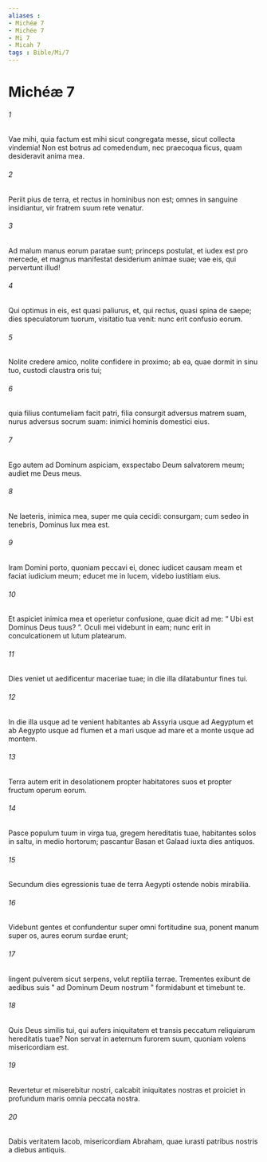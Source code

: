 ```yaml
---
aliases : 
- Michéæ 7
- Michée 7
- Mi 7
- Micah 7
tags : Bible/Mi/7
---
```


# Michéæ 7

###### 1
Vae mihi, quia factum est mihi sicut congregata messe, sicut collecta vindemia! Non est botrus ad comedendum, nec praecoqua ficus, quam desideravit anima mea.
###### 2
Periit pius de terra, et rectus in hominibus non est; omnes in sanguine insidiantur, vir fratrem suum rete venatur.
###### 3
Ad malum manus eorum paratae sunt; princeps postulat, et iudex est pro mercede, et magnus manifestat desiderium animae suae; vae eis, qui pervertunt illud!
###### 4
Qui optimus in eis, est quasi paliurus, et, qui rectus, quasi spina de saepe; dies speculatorum tuorum, visitatio tua venit: nunc erit confusio eorum.
###### 5
Nolite credere amico, nolite confidere in proximo; ab ea, quae dormit in sinu tuo, custodi claustra oris tui;
###### 6
quia filius contumeliam facit patri, filia consurgit adversus matrem suam, nurus adversus socrum suam: inimici hominis domestici eius.
###### 7
Ego autem ad Dominum aspiciam, exspectabo Deum salvatorem meum; audiet me Deus meus.
###### 8
Ne laeteris, inimica mea, super me quia cecidi: consurgam; cum sedeo in tenebris, Dominus lux mea est.
###### 9
Iram Domini porto, quoniam peccavi ei, donec iudicet causam meam et faciat iudicium meum; educet me in lucem, videbo iustitiam eius.
###### 10
Et aspiciet inimica mea et operietur confusione, quae dicit ad me: “ Ubi est Dominus Deus tuus? ”. Oculi mei videbunt in eam; nunc erit in conculcationem ut lutum platearum.
###### 11
Dies veniet ut aedificentur maceriae tuae; in die illa dilatabuntur fines tui.
###### 12
In die illa usque ad te venient habitantes ab Assyria usque ad Aegyptum et ab Aegypto usque ad flumen et a mari usque ad mare et a monte usque ad montem.
###### 13
Terra autem erit in desolationem propter habitatores suos et propter fructum operum eorum.
###### 14
Pasce populum tuum in virga tua, gregem hereditatis tuae, habitantes solos in saltu, in medio hortorum; pascantur Basan et Galaad iuxta dies antiquos.
###### 15
Secundum dies egressionis tuae de terra Aegypti ostende nobis mirabilia.
###### 16
Videbunt gentes et confundentur super omni fortitudine sua, ponent manum super os, aures eorum surdae erunt;
###### 17
lingent pulverem sicut serpens, velut reptilia terrae. Trementes exibunt de aedibus suis " ad Dominum Deum nostrum " formidabunt et timebunt te.
###### 18
Quis Deus similis tui, qui aufers iniquitatem et transis peccatum reliquiarum hereditatis tuae? Non servat in aeternum furorem suum, quoniam volens misericordiam est.
###### 19
Revertetur et miserebitur nostri, calcabit iniquitates nostras et proiciet in profundum maris omnia peccata nostra.
###### 20
Dabis veritatem Iacob, misericordiam Abraham, quae iurasti patribus nostris a diebus antiquis.
